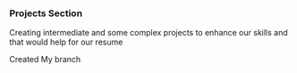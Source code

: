 ### Projects Section

Creating intermediate and some complex projects to enhance our skills and that would help for our resume

Created My branch